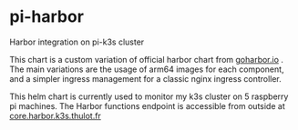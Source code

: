 # pi-harbor
Harbor integration on pi-k3s cluster

This chart is a custom variation of official harbor chart from [goharbor.io](https://goharbor.io) .
The main variations are the usage of arm64 images for each component, and a simpler ingress management for a classic nginx ingress controller.

This helm chart is currently used to monitor my k3s cluster on 5 raspberry pi machines. The Harbor functions endpoint is accessible from outside at [core.harbor.k3s.thulot.fr](https://core.harbor.k3s.thulot.fr)
